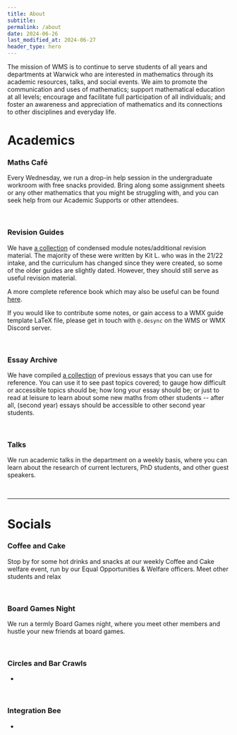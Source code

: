 ```yaml
---
title: About
subtitle: 
permalink: /about
date: 2024-06-26
last_modified_at: 2024-06-27
header_type: hero
---
```

The mission of WMS is to continue to serve students of all years and departments at Warwick who are interested in mathematics through its academic resources, talks, and social events. We aim to promote the communication and uses of mathematics; support mathematical education at all levels; encourage and facilitate full participation of all individuals; and foster an awareness and appreciation of mathematics and its connections to other disciplines and everyday life.

# Academics

### Maths Café

Every Wednesday, we run a drop-in help session in the undergraduate workroom with free snacks provided. Bring along some assignment sheets or any other mathematics that you might be struggling with, and you can seek help from our Academic Supports or other attendees.

<br/>

### Revision Guides

We have <a href="/module-reviews">a collection</a> of condensed module notes/additional revision material. The majority of these were written by Kit L. who was in the 21/22 intake, and the curriculum has changed since they were created, so some of the older guides are slightly dated. However, they should still serve as useful revision material.

A more complete reference book which may also be useful can be found <a href="https://desyncthethird.github.io/Reference.pdf">here</a>.

If you would like to contribute some notes, or gain access to a WMX guide template LaTeX file, please get in touch with `@.desync` on the WMS or WMX Discord server.

<br/>

### Essay Archive

We have compiled <a href="/essays">a collection</a> of previous essays that you can use for reference. You can use it to see past topics covered; to gauge how difficult or accessible topics should be; how long your essay should be; or just to read at leisure to learn about some new maths from other students -- after all, (second year) essays should be accessible to other second year students.

<br/>

### Talks

We run academic talks in the department on a weekly basis, where you can learn about the research of current lecturers, PhD students, and other guest speakers.

<br/>

---

# Socials

### Coffee and Cake

Stop by for some hot drinks and snacks at our weekly Coffee and Cake welfare event, run by our Equal Opportunities & Welfare officers. Meet other students and relax

<br/>

### Board Games Night

We run a termly Board Games night, where you meet other members and hustle your new friends at board games. 

<br/>

### Circles and Bar Crawls

-

<br/>

### Integration Bee

-

<br/>
